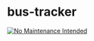 # bus-tracker

[![No Maintenance Intended](http://unmaintained.tech/badge.svg)](http://unmaintained.tech/)

